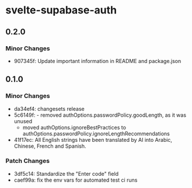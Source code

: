 # svelte-supabase-auth

## 0.2.0

### Minor Changes

- 907345f: Update important information in README and package.json

## 0.1.0

### Minor Changes

- da34ef4: changesets release
- 5c6149f: - removed authOptions.passwordPolicy.goodLength, as it was unused
  - moved authOptions.ignoreBestPractices to authOptions.passwordPolicy.ignoreLengthRecommendations
- 41f17ec: All English strings have been translated by AI
  into Arabic, Chinese, French and Spanish.

### Patch Changes

- 3df5c14: Standardize the "Enter code" field
- caef99a: fix the env vars for automated test ci runs
